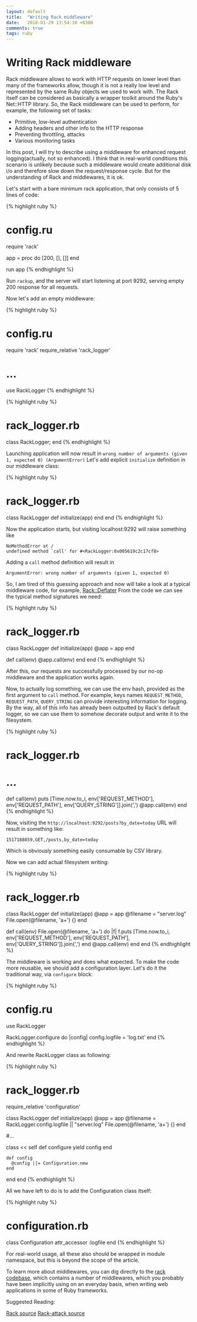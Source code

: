 ```yaml
---
layout: default
title:  "Writing Rack middleware"
date:   2018-01-29 13:54:10 +0300
comments: true
tags: ruby
---
```


# Writing Rack middleware

Rack middleware allows to work with HTTP requests on lower level than many of the frameworks allow, though it is
not a really low level and represented by the same Ruby objects we used to work with. The Rack itself can be considered as basically a wrapper toolkit
around the Ruby's Net::HTTP library. So, the Rack middleware can be used to perform, for example, the following set of tasks:

- Primitive, low-level authentication
- Adding headers and other info to the HTTP response
- Preventing throttling, attacks
- Various monitoring tasks

In this post, I will try to describe using a middleware for enhanced request logging(actually, not so enhanced). I think that in real-world conditions
this scenario is unlikely because such a middleware would create additional disk i/o and therefore slow down the request/response cycle.
But for the understanding of Rack and middlewares, it is ok.

Let's start with a bare minimum rack application, that only consists of 5 lines of code:

{% highlight ruby %}
# config.ru
require 'rack'

app = proc do
  [200, [], []]
end

run app
{% endhighlight %}

Run `rackup`, and the server will start listening at port 9292, serving empty 200 response for all requests.

Now let's add an empty middleware:

{% highlight ruby %}
# config.ru
require 'rack'
require_relative 'rack_logger'

# ...
use RackLogger
{% endhighlight %}

{% highlight ruby %}
# rack_logger.rb
class RackLogger; end
{% endhighlight %}

Launching application will now result in `wrong number of arguments (given 1, expected 0) (ArgumentError)`
Let's add explicit `initialize` definition in our middleware class:

{% highlight ruby %}
# rack_logger.rb
class RackLogger
  def initialize(app)
  end
end
{% endhighlight %}

Now the application starts, but visiting localhost:9292 will raise something like

```
NoMethodError at /
undefined method `call' for #<RackLogger:0x005619c2c17cf8>
```

Adding a `call` method definition will result in

```
ArgumentError: wrong number of arguments (given 1, expected 0)
```

So, I am tired of this guessing approach and now will take a look at a typical middleware code, for example, [Rack::Deflater](https://github.com/rack/rack/blob/master/lib/rack/deflater.rb)
From the code we can see the typical method signatures we need:

{% highlight ruby %}
# rack_logger.rb
class RackLogger
  def initialize(app)
    @app = app
  end

  def call(env)
    @app.call(env)
  end
end
{% endhighlight %}

After this, our requests are successfully processed by our no-op middleware and the application works again.

Now, to actually log something, we can use the env hash, provided as the first argument to `call` method.
For example, keys names `REQUEST_METHOD`, `REQUEST_PATH`, `QUERY_STRING` can provide interesting information for logging.
By the way, all of this info has already been outputted by Rack's default logger, so we can use them to somehow decorate
output and write it to the filesystem.

{% highlight ruby %}
# rack_logger.rb
# ...
  def call(env)
    puts [Time.now.to_i, env['REQUEST_METHOD'], env['REQUEST_PATH'], env['QUERY_STRING']].join(',')
    @app.call(env)
  end
{% endhighlight %}

Now, visiting the `http://localhost:9292/posts?by_date=today` URL will result in something like:

```
1517188859,GET,/posts,by_date=today
```

Which is obviously something easily consumable by CSV library.

Now we can add actual filesystem writing:

{% highlight ruby %}
# rack_logger.rb
class RackLogger
  def initialize(app)
    @app = app
    @filename = "server.log"
    File.open(@filename, 'a+') {}
  end

  def call(env)
    File.open(@filename, 'a+') do |f|
      f.puts [Time.now.to_i, env['REQUEST_METHOD'], env['REQUEST_PATH'], env['QUERY_STRING']].join(',')
    end
    @app.call(env)
  end
end
{% endhighlight %}

The middleware is working and does what expected. To make the code more reusable, we should
add a configuration layer. Let's do it the traditional way, via `configure` block:

{% highlight ruby %}
# config.ru
use RackLogger

RackLogger.configure do |config|
  config.logfile = 'log.txt'
end
{% endhighlight %}

And rewrite RackLogger class as following:

{% highlight ruby %}
# rack_logger.rb
require_relative 'configuration'

class RackLogger
  def initialize(app)
    @app = app
    @filename = RackLogger.config.logfile || "server.log"
    File.open(@filename, 'a+') {}
  end

  #...

  class << self
    def configure
      yield config
    end

    def config
      @config ||= Configuration.new
    end
  end
end
{% endhighlight %}

All we have left to do is to add the Configuration class itself:

{% highlight ruby %}
# configuration.rb
class Configuration
  attr_accessor :logfile
end
{% endhighlight %}

For real-world usage, all these also should be wrapped in module namespace, but this is beyond the scope of the article.

To learn more about middlewares, you can dig directly to the [rack codebase](https://github.com/rack/rack), which
contains a number of middlewares, which you probably have been implicitly using on an everyday basis, when writing web applications
in some of Ruby frameworks.

Suggested Reading:

[Rack source](https://github.com/rack/rack)
[Rack-attack source](https://github.com/kickstarter/rack-attack)
